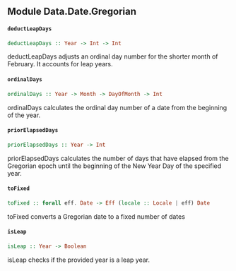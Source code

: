 ## Module Data.Date.Gregorian

#### `deductLeapDays`

``` purescript
deductLeapDays :: Year -> Int -> Int
```


deductLeapDays adjusts an ordinal day number for the shorter month of
February. It accounts for leap years.

#### `ordinalDays`

``` purescript
ordinalDays :: Year -> Month -> DayOfMonth -> Int
```


ordinalDays calculates the ordinal day number of a date from the beginning
of the year.

#### `priorElapsedDays`

``` purescript
priorElapsedDays :: Year -> Int
```


priorElapsedDays calculates the number of days that have elapsed from the
Gregorian epoch until the beginning of the New Year Day of the specified
year.

#### `toFixed`

``` purescript
toFixed :: forall eff. Date -> Eff (locale :: Locale | eff) Date
```


toFixed converts a Gregorian date to a fixed number of dates

#### `isLeap`

``` purescript
isLeap :: Year -> Boolean
```


isLeap checks if the provided year is a leap year.


